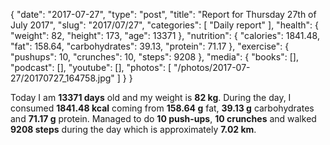 {
    "date": "2017-07-27",
    "type": "post",
    "title": "Report for Thursday 27th of July 2017",
    "slug": "2017\/07\/27",
    "categories": [
        "Daily report"
    ],
    "health": {
        "weight": 82,
        "height": 173,
        "age": 13371
    },
    "nutrition": {
        "calories": 1841.48,
        "fat": 158.64,
        "carbohydrates": 39.13,
        "protein": 71.17
    },
    "exercise": {
        "pushups": 10,
        "crunches": 10,
        "steps": 9208
    },
    "media": {
        "books": [],
        "podcast": [],
        "youtube": [],
        "photos": [
            "\/photos\/2017-07-27\/20170727_164758.jpg"
        ]
    }
}

Today I am <strong>13371 days</strong> old and my weight is <strong>82 kg</strong>. During the day, I consumed <strong>1841.48 kcal</strong> coming from <strong>158.64 g</strong> fat, <strong>39.13 g</strong> carbohydrates and <strong>71.17 g</strong> protein. Managed to do <strong>10 push-ups</strong>, <strong>10 crunches</strong> and walked <strong>9208 steps</strong> during the day which is approximately <strong>7.02 km</strong>.